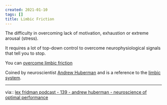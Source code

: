 ```yaml
---
created: 2021-01-10
tags: []
title: Limbic Friction
---
```

   
The difficulty in overcoming lack of motivation, exhaustion or extreme arousal (stress).   
   
It requires a lot of top-down control to overcome neurophysiological signals that tell you to stop.   
   
You can [overcome limbic friction](/not_created.md)   
   
Coined by neuroscientist [Andrew Huberman](./Andrew%20Huberman.md) and is a reference to the [limbic system](/not_created.md).   
   
   
---   
via:: [lex fridman podcast - 139 - andrew huberman - neuroscience of optimal performance](/not_created.md)